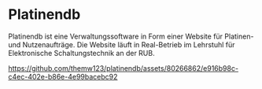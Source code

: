 # Platinendb

Platinendb ist eine Verwaltungssoftware in Form einer Website für Platinen- und Nutzenaufträge. Die Website läuft in Real-Betrieb im Lehrstuhl für Elektronische Schaltungstechnik an der RUB.


https://github.com/themw123/platinendb/assets/80266862/e916b98c-c4ec-402e-b86e-4e99bacebc92

